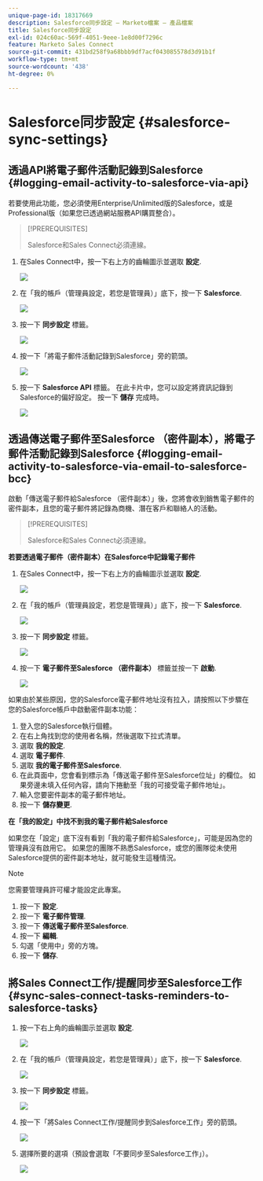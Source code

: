 ```yaml
---
unique-page-id: 18317669
description: Salesforce同步設定 — Marketo檔案 — 產品檔案
title: Salesforce同步設定
exl-id: 024c60ac-569f-4051-9eee-1e8d00f7296c
feature: Marketo Sales Connect
source-git-commit: 431bd258f9a68bbb9df7acf043085578d3d91b1f
workflow-type: tm+mt
source-wordcount: '438'
ht-degree: 0%

---
```


# Salesforce同步設定 {#salesforce-sync-settings}

## 透過API將電子郵件活動記錄到Salesforce {#logging-email-activity-to-salesforce-via-api}

若要使用此功能，您必須使用Enterprise/Unlimited版的Salesforce，或是Professional版（如果您已透過網站服務API購買整合）。

>[!PREREQUISITES]
>
>Salesforce和Sales Connect必須連線。

1. 在Sales Connect中，按一下右上方的齒輪圖示並選取 **設定**.

   ![](assets/one-2.png)

1. 在「我的帳戶（管理員設定，若您是管理員）」底下，按一下 **Salesforce**.

   ![](assets/two-2.png)

1. 按一下 **同步設定** 標籤。

   ![](assets/three-1.png)

1. 按一下「將電子郵件活動記錄到Salesforce」旁的箭頭。

   ![](assets/four-1.png)

1. 按一下 **Salesforce API** 標籤。 在此卡片中，您可以設定將資訊記錄到Salesforce的偏好設定。 按一下 **儲存** 完成時。

   ![](assets/five.png)

## 透過傳送電子郵件至Salesforce （密件副本），將電子郵件活動記錄到Salesforce {#logging-email-activity-to-salesforce-via-email-to-salesforce-bcc}

啟動「傳送電子郵件給Salesforce （密件副本）」後，您將會收到銷售電子郵件的密件副本，且您的電子郵件將記錄為商機、潛在客戶和聯絡人的活動。

>[!PREREQUISITES]
>
>Salesforce和Sales Connect必須連線。

**若要透過電子郵件（密件副本）在Salesforce中記錄電子郵件**

1. 在Sales Connect中，按一下右上方的齒輪圖示並選取 **設定**.

   ![](assets/one-3.png)

1. 在「我的帳戶（管理員設定，若您是管理員）」底下，按一下 **Salesforce**.

   ![](assets/two-3.png)

1. 按一下 **同步設定** 標籤。

   ![](assets/three-1.png)

1. 按一下 **電子郵件至Salesforce （密件副本）** 標籤並按一下 **啟動**.

   ![](assets/six-2.png)

如果由於某些原因，您的Salesforce電子郵件地址沒有拉入，請按照以下步驟在您的Salesforce帳戶中啟動密件副本功能：

1. 登入您的Salesforce執行個體。
1. 在右上角找到您的使用者名稱，然後選取下拉式清單。
1. 選取 **我的設定**.
1. 選取 **電子郵件**.
1. 選取 **我的電子郵件至Salesforce**.
1. 在此頁面中，您會看到標示為「傳送電子郵件至Salesforce位址」的欄位。 如果旁邊未填入任何內容，請向下捲動至「我的可接受電子郵件地址」。
1. 輸入您要密件副本的電子郵件地址。
1. 按一下 **儲存變更**.

**在「我的設定」中找不到我的電子郵件給Salesforce**

如果您在「設定」底下沒有看到「我的電子郵件給Salesforce」，可能是因為您的管理員沒有啟用它。 如果您的團隊不熟悉Salesforce，或您的團隊從未使用Salesforce提供的密件副本地址，就可能發生這種情況。

>[!NOTE]
>
>您需要管理員許可權才能設定此專案。

1. 按一下 **設定**.
1. 按一下 **電子郵件管理**.
1. 按一下 **傳送電子郵件至Salesforce**.
1. 按一下 **編輯**.
1. 勾選「使用中」旁的方塊。
1. 按一下 **儲存**.

## 將Sales Connect工作/提醒同步至Salesforce工作 {#sync-sales-connect-tasks-reminders-to-salesforce-tasks}

1. 按一下右上角的齒輪圖示並選取 **設定**.

   ![](assets/one-3.png)

1. 在「我的帳戶（管理員設定，若您是管理員）」底下，按一下 **Salesforce**.

   ![](assets/two-2.png)

1. 按一下 **同步設定** 標籤。

   ![](assets/three-1.png)

1. 按一下「將Sales Connect工作/提醒同步到Salesforce工作」旁的箭頭。

   ![](assets/seven-2.png)

1. 選擇所要的選項（預設會選取「不要同步至Salesforce工作」）。

   ![](assets/eight.png)
